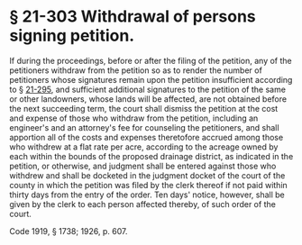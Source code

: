 # § 21-303 Withdrawal of persons signing petition.

<p>If during the proceedings, before or after the filing of the petition, any of the petitioners withdraw from the petition so as to render the number of petitioners whose signatures remain upon the petition insufficient according to § <a href='http://law.lis.virginia.gov/vacode/21-295/'>21-295</a>, and sufficient additional signatures to the petition of the same or other landowners, whose lands will be affected, are not obtained before the next succeeding term, the court shall dismiss the petition at the cost and expense of those who withdraw from the petition, including an engineer's and an attorney's fee for counseling the petitioners, and shall apportion all of the costs and expenses theretofore accrued among those who withdrew at a flat rate per acre, according to the acreage owned by each within the bounds of the proposed drainage district, as indicated in the petition, or otherwise, and judgment shall be entered against those who withdrew and shall be docketed in the judgment docket of the court of the county in which the petition was filed by the clerk thereof if not paid within thirty days from the entry of the order. Ten days' notice, however, shall be given by the clerk to each person affected thereby, of such order of the court.</p><p>Code 1919, § 1738; 1926, p. 607.</p>